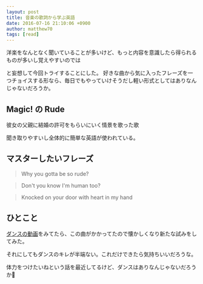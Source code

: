 ```yaml
---
layout: post
title: 音楽の歌詞から学ぶ英語
date: 2016-07-16 21:10:06 +0900
author: matthew70
tags: [read]
---
```


洋楽をなんとなく聞いていることが多いけど、もっと内容を意識したら得られるものが多いし覚えやすいのでは

と妄想して今回トライすることにした。
好きな曲から気に入ったフレーズを一つチョイスする形なら、毎日でもやっていけそうだし軽い形式としてはありなんじゃないだろうか。

## Magic! の Rude

彼女の父親に結婚の許可をもらいにいく情景を歌った歌

聞き取りやすいし全体的に簡単な英語が使われている。

## マスターしたいフレーズ

> Why you gotta be so rude?

> Don't you know I'm human too?

> Knocked on your door with heart in my hand

## ひとこと

[ダンスの動画](https://www.youtube.com/watch?v=A8wpJ0TJm_s)をみてたら、この曲がかかってたので懐かしくなり新たな試みをしてみた。

それにしてもダンスのキレが半端ない。これだけできたら気持ちいいだろうな。

体力をつけたいねという話を最近してるけど、ダンスはありなんじゃないだろうか:dancers:
